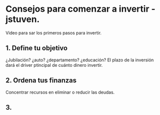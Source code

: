# Consejos para comenzar a invertir - jstuven.

Video para sar los primeros pasos para invertir.

## 1. Define tu objetivo

¿Jubilación? ¿auto? ¿departamento? ¿educación?
El plazo de la inversión dará el driver ptincipal de cuánto dinero invertir.

## 2. Ordena tus finanzas

Concentrar recursos en eliminar o reducir las deudas.

## 3. 